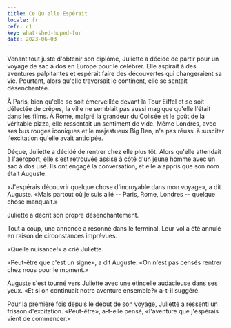 ```yaml
---
title: Ce Qu'elle Espérait
locale: fr
cefr: c1
key: what-shed-hoped-for
date: 2023-06-03
---
```


Venant tout juste d'obtenir son diplôme, Juliette a décidé de partir pour un voyage de sac à dos en Europe pour le célébrer. Elle aspirait à des aventures palpitantes et espérait faire des découvertes qui changeraient sa vie. Pourtant, alors qu'elle traversait le continent, elle se sentait désenchantée.

À Paris, bien qu'elle se soit émerveillée devant la Tour Eiffel et se soit délectée de crêpes, la ville ne semblait pas aussi magique qu'elle l'était dans les films. À Rome, malgré la grandeur du Colisée et le goût de la véritable pizza, elle ressentait un sentiment de vide. Même Londres, avec ses bus rouges iconiques et le majestueux Big Ben, n'a pas réussi à susciter l'excitation qu'elle avait anticipée.

Déçue, Juliette a décidé de rentrer chez elle plus tôt. Alors qu'elle attendait à l'aéroport, elle s'est retrouvée assise à côté d'un jeune homme avec un sac à dos usé. Ils ont engagé la conversation, et elle a appris que son nom était Auguste.

«J'espérais découvrir quelque chose d'incroyable dans mon voyage», a dit Auguste. «Mais partout où je suis allé -- Paris, Rome, Londres -- quelque chose manquait.»

Juliette a décrit son propre désenchantement.

Tout à coup, une annonce a résonné dans le terminal. Leur vol a été annulé en raison de circonstances imprévues.

«Quelle nuisance!» a crié Juliette.

«Peut-être que c'est un signe», a dit Auguste. «On n'est pas censés rentrer chez nous pour le moment.»

Auguste s'est tourné vers Juliette avec une étincelle audacieuse dans ses yeux. «Et si on continuait notre aventure ensemble?» a-t-il suggéré.

Pour la première fois depuis le début de son voyage, Juliette a ressenti un frisson d'excitation. «Peut-être», a-t-elle pensé, «l'aventure que j'espérais vient de commencer.»